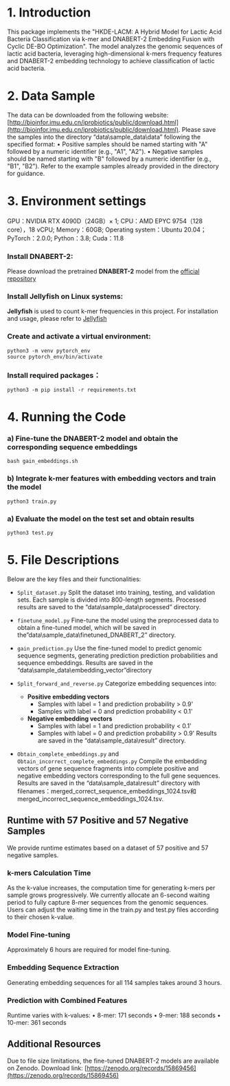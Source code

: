 # 1.  Introduction 
This package implements the "HKDE-LACM: A Hybrid Model for Lactic Acid Bacteria Classification via k-mer and DNABERT-2 Embedding Fusion with Cyclic DE-BO Optimization". The model analyzes the genomic sequences of lactic acid bacteria, leveraging high-dimensional k-mers frequency features and DNABERT-2 embedding technology to achieve classification of lactic acid bacteria.
    
# 2.  Data Sample 
The data can be downloaded from the following website:[http://bioinfor.imu.edu.cn/iprobiotics/public/download.html](http://bioinfor.imu.edu.cn/iprobiotics/public/download.html). Please save the samples into the directory “data\sample_data\data” following the specified format: 
	• Positive samples should be named starting with "A" followed by a numeric identifier (e.g., "A1", "A2"). 
	• Negative samples should be named starting with "B" followed by a numeric identifier (e.g., "B1", "B2").
 Refer to the example samples already provided in the directory for guidance.
    
# 3.  Environment settings 
GPU：NVIDIA RTX 4090D（24GB）× 1; CPU：AMD EPYC 9754（128 core），18 vCPU; Memory：60GB; Operating system：Ubuntu 20.04； PyTorch：2.0.0; Python：3.8; Cuda：11.8

### Install DNABERT-2:
Please download the pretrained **DNABERT-2** model from the [official repository](https://github.com/zhanglabtools/DNABERT2)

### Install Jellyfish on Linux systems:
**Jellyfish** is used to count k-mer frequencies in this project. For installation and usage, please refer to [Jellyfish](https://github.com/gmarcais/Jellyfish) 
### Create and activate a virtual environment:

```
python3 -m venv pytorch_env  
source pytorch_env/bin/activate
```

### Install required packages： 

```
python3 -m pip install -r requirements.txt
```

# 4.  Running the Code 
### a) Fine-tune the DNABERT-2 model and obtain the corresponding sequence embeddings
```
bash gain_embeddings.sh
```
### b) Integrate k-mer features with embedding vectors and train the model
```
python3 train.py
```
### a) Evaluate the model on the test set and obtain results
```
python3 test.py
```

# 5.  File Descriptions
Below are the key files and their functionalities:
- `Split_dataset.py`
Split the dataset into training, testing, and validation sets. Each sample is divided into 800-length segments. Processed results are saved to the “data\sample_data\processed” directory.

- `finetune_model.py`
Fine-tune the model using the preprocessed data to obtain a fine-tuned model, which will be saved in the”data\sample_data\finetuned_DNABERT_2” directory.

- `gain_prediction.py`
Use the fine-tuned model to predict genomic sequence segments, generating prediction prediction probabilities and sequence embeddings. Results are saved in the “data\sample_data\embedding_vector”directory

- `Split_forward_and_reverse.py`
Categorize embedding sequences into: 
	- **Positive embedding vectors**
 		- Samples with label = 1 and prediction probability > 0.9'
  		- Samples with label = 0 and prediction probability < 0.1'
	- **Negative embedding vectors**
		- Samples with label = 1 and prediction probability < 0.1'
  		- Samples with label = 0 and prediction probability > 0.9'
	Results are saved in the “data\sample_data\result” directory.

- `Obtain_complete_embeddings.py` and `Obtain_incorrect_complete_embeddings.py`
Compile the embedding vectors of gene sequence fragments into complete positive and negative embedding vectors corresponding to the full gene sequences. Results are saved in the “data\sample_data\result” directory with filenames：merged_correct_sequence_embeddings_1024.tsv和merged_incorrect_sequence_embeddings_1024.tsv.


## Runtime with 57 Positive and 57 Negative Samples 
We provide runtime estimates based on a dataset of 57 positive and 57 negative samples.
### k-mers Calculation Time 
As the k-value increases, the computation time for generating k-mers per sample grows progressively. We currently allocate an 6-second waiting period to fully capture 8-mer sequences from the genomic sequences. Users can adjust the waiting time in the train.py and test.py files according to their chosen k-value.
### Model Fine-tuning 
Approximately 6 hours are required for model fine-tuning.
### Embedding Sequence Extraction 
Generating embedding sequences for all 114 samples takes around 3 hours.
### Prediction with Combined Features 
Runtime varies with k-values: 
• 8-mer: 171 seconds 
• 9-mer: 188 seconds 
• 10-mer: 361 seconds 

## Additional Resources
Due to file size limitations, the fine-tuned DNABERT-2 models are available on Zenodo.
Download link: [https://zenodo.org/records/15869456](https://zenodo.org/records/15869456)

